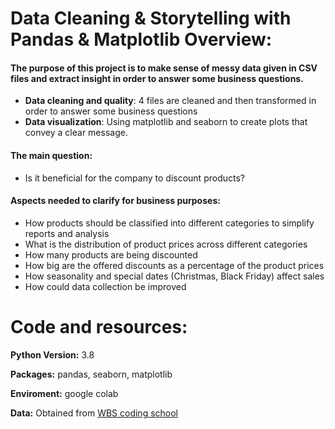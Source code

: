 # Data Cleaning & Storytelling with Pandas & Matplotlib Overview:

#### The purpose of this project is to make sense of messy data given in CSV files and extract insight in order to answer some business questions.

* **Data cleaning and quality**: 4 files are cleaned and then transformed in order to answer some business questions
* **Data visualization**: Using matplotlib and seaborn to create plots that convey a clear message.

#### The main question:

* Is it beneficial for the company to discount products?

#### Aspects needed to clarify for business purposes:

* How products should be classified into different categories to simplify reports and analysis
* What is the distribution of product prices across different categories
* How many products are being discounted
* How big are the offered discounts as a percentage of the product prices
* How seasonality and special dates (Christmas, Black Friday) affect sales
* How could data collection be improved

# Code and resources:

**Python Version:** 3.8

**Packages:** pandas, seaborn, matplotlib

**Enviroment:** google colab

**Data:** Obtained from [WBS coding school](https://www.wbscodingschool.com/)

